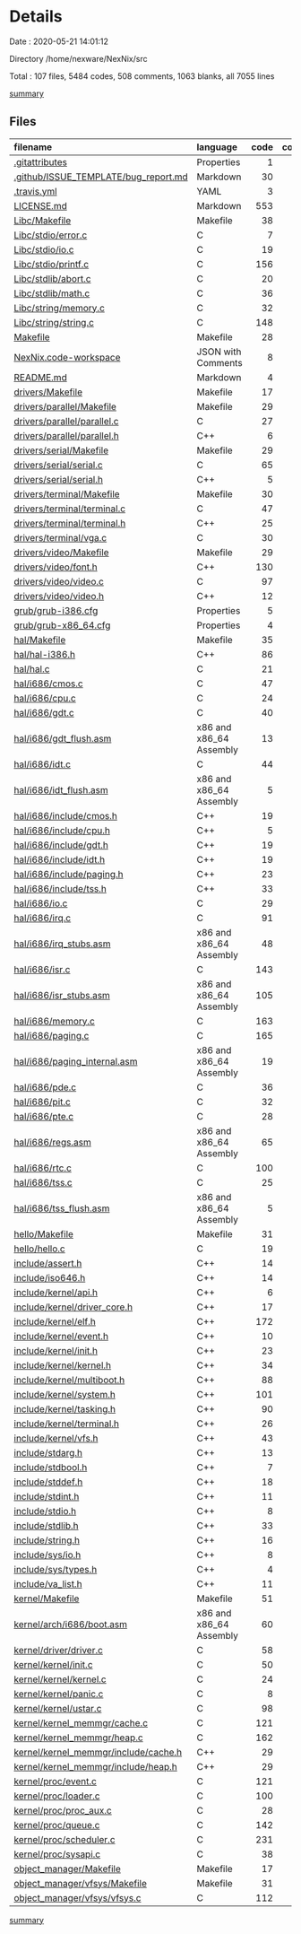 # Details

Date : 2020-05-21 14:01:12

Directory /home/nexware/NexNix/src

Total : 107 files,  5484 codes, 508 comments, 1063 blanks, all 7055 lines

[summary](results.md)

## Files
| filename | language | code | comment | blank | total |
| :--- | :--- | ---: | ---: | ---: | ---: |
| [.gitattributes](/.gitattributes) | Properties | 1 | 0 | 1 | 2 |
| [.github/ISSUE_TEMPLATE/bug_report.md](/.github/ISSUE_TEMPLATE/bug_report.md) | Markdown | 30 | 0 | 9 | 39 |
| [.travis.yml](/.travis.yml) | YAML | 3 | 0 | 2 | 5 |
| [LICENSE.md](/LICENSE.md) | Markdown | 553 | 0 | 122 | 675 |
| [Libc/Makefile](/Libc/Makefile) | Makefile | 38 | 0 | 14 | 52 |
| [Libc/stdio/error.c](/Libc/stdio/error.c) | C | 7 | 5 | 3 | 15 |
| [Libc/stdio/io.c](/Libc/stdio/io.c) | C | 19 | 5 | 6 | 30 |
| [Libc/stdio/printf.c](/Libc/stdio/printf.c) | C | 156 | 5 | 5 | 166 |
| [Libc/stdlib/abort.c](/Libc/stdlib/abort.c) | C | 20 | 5 | 4 | 29 |
| [Libc/stdlib/math.c](/Libc/stdlib/math.c) | C | 36 | 5 | 8 | 49 |
| [Libc/string/memory.c](/Libc/string/memory.c) | C | 32 | 5 | 7 | 44 |
| [Libc/string/string.c](/Libc/string/string.c) | C | 148 | 12 | 33 | 193 |
| [Makefile](/Makefile) | Makefile | 28 | 0 | 8 | 36 |
| [NexNix.code-workspace](/NexNix.code-workspace) | JSON with Comments | 8 | 0 | 0 | 8 |
| [README.md](/README.md) | Markdown | 4 | 0 | 1 | 5 |
| [drivers/Makefile](/drivers/Makefile) | Makefile | 17 | 0 | 5 | 22 |
| [drivers/parallel/Makefile](/drivers/parallel/Makefile) | Makefile | 29 | 0 | 12 | 41 |
| [drivers/parallel/parallel.c](/drivers/parallel/parallel.c) | C | 27 | 5 | 6 | 38 |
| [drivers/parallel/parallel.h](/drivers/parallel/parallel.h) | C++ | 6 | 5 | 5 | 16 |
| [drivers/serial/Makefile](/drivers/serial/Makefile) | Makefile | 29 | 0 | 12 | 41 |
| [drivers/serial/serial.c](/drivers/serial/serial.c) | C | 65 | 6 | 10 | 81 |
| [drivers/serial/serial.h](/drivers/serial/serial.h) | C++ | 5 | 5 | 4 | 14 |
| [drivers/terminal/Makefile](/drivers/terminal/Makefile) | Makefile | 30 | 0 | 12 | 42 |
| [drivers/terminal/terminal.c](/drivers/terminal/terminal.c) | C | 47 | 74 | 9 | 130 |
| [drivers/terminal/terminal.h](/drivers/terminal/terminal.h) | C++ | 25 | 5 | 7 | 37 |
| [drivers/terminal/vga.c](/drivers/terminal/vga.c) | C | 30 | 5 | 7 | 42 |
| [drivers/video/Makefile](/drivers/video/Makefile) | Makefile | 29 | 0 | 12 | 41 |
| [drivers/video/font.h](/drivers/video/font.h) | C++ | 130 | 5 | 1 | 136 |
| [drivers/video/video.c](/drivers/video/video.c) | C | 97 | 5 | 17 | 119 |
| [drivers/video/video.h](/drivers/video/video.h) | C++ | 12 | 5 | 5 | 22 |
| [grub/grub-i386.cfg](/grub/grub-i386.cfg) | Properties | 5 | 0 | 2 | 7 |
| [grub/grub-x86_64.cfg](/grub/grub-x86_64.cfg) | Properties | 4 | 0 | 1 | 5 |
| [hal/Makefile](/hal/Makefile) | Makefile | 35 | 0 | 16 | 51 |
| [hal/hal-i386.h](/hal/hal-i386.h) | C++ | 86 | 5 | 10 | 101 |
| [hal/hal.c](/hal/hal.c) | C | 21 | 5 | 4 | 30 |
| [hal/i686/cmos.c](/hal/i686/cmos.c) | C | 47 | 5 | 8 | 60 |
| [hal/i686/cpu.c](/hal/i686/cpu.c) | C | 24 | 5 | 6 | 35 |
| [hal/i686/gdt.c](/hal/i686/gdt.c) | C | 40 | 5 | 5 | 50 |
| [hal/i686/gdt_flush.asm](/hal/i686/gdt_flush.asm) | x86 and x86_64 Assembly | 13 | 0 | 2 | 15 |
| [hal/i686/idt.c](/hal/i686/idt.c) | C | 44 | 5 | 7 | 56 |
| [hal/i686/idt_flush.asm](/hal/i686/idt_flush.asm) | x86 and x86_64 Assembly | 5 | 0 | 3 | 8 |
| [hal/i686/include/cmos.h](/hal/i686/include/cmos.h) | C++ | 19 | 5 | 6 | 30 |
| [hal/i686/include/cpu.h](/hal/i686/include/cpu.h) | C++ | 5 | 5 | 4 | 14 |
| [hal/i686/include/gdt.h](/hal/i686/include/gdt.h) | C++ | 19 | 5 | 7 | 31 |
| [hal/i686/include/idt.h](/hal/i686/include/idt.h) | C++ | 19 | 5 | 5 | 29 |
| [hal/i686/include/paging.h](/hal/i686/include/paging.h) | C++ | 23 | 5 | 6 | 34 |
| [hal/i686/include/tss.h](/hal/i686/include/tss.h) | C++ | 33 | 5 | 5 | 43 |
| [hal/i686/io.c](/hal/i686/io.c) | C | 29 | 5 | 7 | 41 |
| [hal/i686/irq.c](/hal/i686/irq.c) | C | 91 | 5 | 11 | 107 |
| [hal/i686/irq_stubs.asm](/hal/i686/irq_stubs.asm) | x86 and x86_64 Assembly | 48 | 0 | 4 | 52 |
| [hal/i686/isr.c](/hal/i686/isr.c) | C | 143 | 5 | 7 | 155 |
| [hal/i686/isr_stubs.asm](/hal/i686/isr_stubs.asm) | x86 and x86_64 Assembly | 105 | 0 | 7 | 112 |
| [hal/i686/memory.c](/hal/i686/memory.c) | C | 163 | 5 | 19 | 187 |
| [hal/i686/paging.c](/hal/i686/paging.c) | C | 165 | 6 | 35 | 206 |
| [hal/i686/paging_internal.asm](/hal/i686/paging_internal.asm) | x86 and x86_64 Assembly | 19 | 0 | 5 | 24 |
| [hal/i686/pde.c](/hal/i686/pde.c) | C | 36 | 5 | 10 | 51 |
| [hal/i686/pit.c](/hal/i686/pit.c) | C | 32 | 6 | 7 | 45 |
| [hal/i686/pte.c](/hal/i686/pte.c) | C | 28 | 5 | 8 | 41 |
| [hal/i686/regs.asm](/hal/i686/regs.asm) | x86 and x86_64 Assembly | 65 | 0 | 33 | 98 |
| [hal/i686/rtc.c](/hal/i686/rtc.c) | C | 100 | 5 | 17 | 122 |
| [hal/i686/tss.c](/hal/i686/tss.c) | C | 25 | 5 | 6 | 36 |
| [hal/i686/tss_flush.asm](/hal/i686/tss_flush.asm) | x86 and x86_64 Assembly | 5 | 0 | 1 | 6 |
| [hello/Makefile](/hello/Makefile) | Makefile | 31 | 0 | 14 | 45 |
| [hello/hello.c](/hello/hello.c) | C | 19 | 1 | 5 | 25 |
| [include/assert.h](/include/assert.h) | C++ | 14 | 5 | 3 | 22 |
| [include/iso646.h](/include/iso646.h) | C++ | 14 | 5 | 4 | 23 |
| [include/kernel/api.h](/include/kernel/api.h) | C++ | 6 | 5 | 4 | 15 |
| [include/kernel/driver_core.h](/include/kernel/driver_core.h) | C++ | 17 | 5 | 9 | 31 |
| [include/kernel/elf.h](/include/kernel/elf.h) | C++ | 172 | 5 | 24 | 201 |
| [include/kernel/event.h](/include/kernel/event.h) | C++ | 10 | 5 | 4 | 19 |
| [include/kernel/init.h](/include/kernel/init.h) | C++ | 23 | 5 | 6 | 34 |
| [include/kernel/kernel.h](/include/kernel/kernel.h) | C++ | 34 | 5 | 6 | 45 |
| [include/kernel/multiboot.h](/include/kernel/multiboot.h) | C++ | 88 | 34 | 12 | 134 |
| [include/kernel/system.h](/include/kernel/system.h) | C++ | 101 | 5 | 19 | 125 |
| [include/kernel/tasking.h](/include/kernel/tasking.h) | C++ | 90 | 5 | 34 | 129 |
| [include/kernel/terminal.h](/include/kernel/terminal.h) | C++ | 26 | 5 | 5 | 36 |
| [include/kernel/vfs.h](/include/kernel/vfs.h) | C++ | 43 | 5 | 11 | 59 |
| [include/stdarg.h](/include/stdarg.h) | C++ | 13 | 0 | 6 | 19 |
| [include/stdbool.h](/include/stdbool.h) | C++ | 7 | 6 | 5 | 18 |
| [include/stddef.h](/include/stddef.h) | C++ | 18 | 8 | 9 | 35 |
| [include/stdint.h](/include/stdint.h) | C++ | 11 | 6 | 5 | 22 |
| [include/stdio.h](/include/stdio.h) | C++ | 8 | 5 | 6 | 19 |
| [include/stdlib.h](/include/stdlib.h) | C++ | 33 | 8 | 10 | 51 |
| [include/string.h](/include/string.h) | C++ | 16 | 7 | 6 | 29 |
| [include/sys/io.h](/include/sys/io.h) | C++ | 8 | 5 | 6 | 19 |
| [include/sys/types.h](/include/sys/types.h) | C++ | 4 | 5 | 4 | 13 |
| [include/va_list.h](/include/va_list.h) | C++ | 11 | 0 | 3 | 14 |
| [kernel/Makefile](/kernel/Makefile) | Makefile | 51 | 0 | 14 | 65 |
| [kernel/arch/i686/boot.asm](/kernel/arch/i686/boot.asm) | x86 and x86_64 Assembly | 60 | 6 | 15 | 81 |
| [kernel/driver/driver.c](/kernel/driver/driver.c) | C | 58 | 5 | 10 | 73 |
| [kernel/kernel/init.c](/kernel/kernel/init.c) | C | 50 | 6 | 9 | 65 |
| [kernel/kernel/kernel.c](/kernel/kernel/kernel.c) | C | 24 | 6 | 3 | 33 |
| [kernel/kernel/panic.c](/kernel/kernel/panic.c) | C | 8 | 5 | 3 | 16 |
| [kernel/kernel/ustar.c](/kernel/kernel/ustar.c) | C | 98 | 5 | 18 | 121 |
| [kernel/kernel_memmgr/cache.c](/kernel/kernel_memmgr/cache.c) | C | 121 | 5 | 9 | 135 |
| [kernel/kernel_memmgr/heap.c](/kernel/kernel_memmgr/heap.c) | C | 162 | 5 | 15 | 182 |
| [kernel/kernel_memmgr/include/cache.h](/kernel/kernel_memmgr/include/cache.h) | C++ | 29 | 5 | 7 | 41 |
| [kernel/kernel_memmgr/include/heap.h](/kernel/kernel_memmgr/include/heap.h) | C++ | 29 | 5 | 7 | 41 |
| [kernel/proc/event.c](/kernel/proc/event.c) | C | 121 | 5 | 20 | 146 |
| [kernel/proc/loader.c](/kernel/proc/loader.c) | C | 100 | 6 | 11 | 117 |
| [kernel/proc/proc_aux.c](/kernel/proc/proc_aux.c) | C | 28 | 5 | 7 | 40 |
| [kernel/proc/queue.c](/kernel/proc/queue.c) | C | 142 | 5 | 26 | 173 |
| [kernel/proc/scheduler.c](/kernel/proc/scheduler.c) | C | 231 | 5 | 13 | 249 |
| [kernel/proc/sysapi.c](/kernel/proc/sysapi.c) | C | 38 | 5 | 8 | 51 |
| [object_manager/Makefile](/object_manager/Makefile) | Makefile | 17 | 0 | 5 | 22 |
| [object_manager/vfsys/Makefile](/object_manager/vfsys/Makefile) | Makefile | 31 | 0 | 12 | 43 |
| [object_manager/vfsys/vfsys.c](/object_manager/vfsys/vfsys.c) | C | 112 | 5 | 10 | 127 |

[summary](results.md)